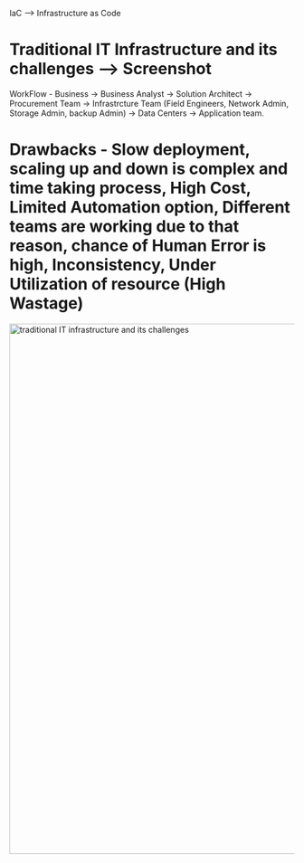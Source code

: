 IaC --> Infrastructure as Code

# Traditional IT Infrastructure and its challenges --> Screenshot
WorkFlow -
Business -> Business Analyst -> Solution Architect -> Procurement Team -> Infrastrcture Team (Field Engineers, Network Admin, Storage Admin, backup Admin) -> Data Centers -> Application team.
# Drawbacks - Slow deployment, scaling up and down is complex and time taking process, High Cost, Limited Automation option, Different teams are working due to that reason, chance of Human Error is high, Inconsistency, Under Utilization of resource (High Wastage)
<img width="938" alt="traditional IT infrastructure and its challenges" src="https://github.com/sathishkumarsankarn/terraform_learning/assets/41965179/51d1d85a-d16c-4e28-9385-599616ac8203">
